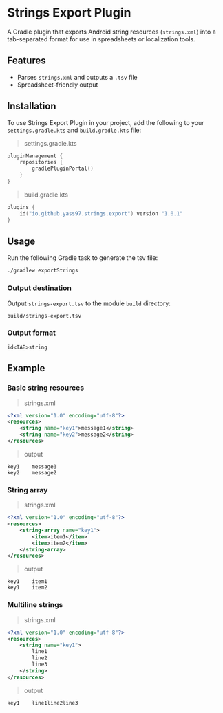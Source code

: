 # Strings Export Plugin
A Gradle plugin that exports Android string resources (`strings.xml`) into a tab-separated format for use in spreadsheets or localization tools.

## Features
- Parses `strings.xml` and outputs a `.tsv` file
- Spreadsheet-friendly output

## Installation
To use Strings Export Plugin in your project, add the following to your `settings.gradle.kts` and `build.gradle.kts` file:

> settings.gradle.kts
```kotlin
pluginManagement {
    repositories {
        gradlePluginPortal()
    }
}
```
> build.gradle.kts
```kotlin
plugins {
    id("io.github.yass97.strings.export") version "1.0.1"
}
```

## Usage
Run the following Gradle task to generate the tsv file:

```bash
./gradlew exportStrings
```

### Output destination
Output `strings-export.tsv` to the module `build` directory:

```
build/strings-export.tsv
```

### Output format
```
id<TAB>string
```

## Example

### Basic string resources
> strings.xml
```xml
<?xml version="1.0" encoding="utf-8"?>
<resources>
    <string name="key1">message1</string>
    <string name="key2">message2</string>
</resources>
```
> output
```
key1	message1
key2	message2
```

### String array
> strings.xml
```xml
<?xml version="1.0" encoding="utf-8"?>
<resources>
    <string-array name="key1">
        <item>item1</item>
        <item>item2</item>
    </string-array>
</resources>
```
> output
```
key1	item1
key1	item2
```

### Multiline strings
> strings.xml
```xml
<?xml version="1.0" encoding="utf-8"?>
<resources>
    <string name="key1">
        line1
        line2
        line3
    </string>
</resources>
```
> output
```
key1	line1line2line3
```
